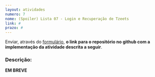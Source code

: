 ```yaml
---
layout: atividades
numero: 7
nome: (Spoiler) Lista 07 - Login e Recuperação de Tzeets
link: #
prazo: #
---
```


Enviar, através do <a href="{{ page.link }}" target="_blank">formulário</a>, **o link para o repositório no github com a implementação da atividade descrita a seguir**. 

### Descrição:

**EM BREVE**
